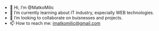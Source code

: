 - 👋 Hi, I’m @MatkoMilic
- 🌱 I’m currently learning about IT industry, especially WEB technologies.
- 💞️ I’m looking to collaborate on buisnesses and projects.
- 📫 How to reach me: imatkomilic@gmail.com

<!---
MatkoMilic/MatkoMilic is a ✨ special ✨ repository because its `README.md` (this file) appears on your GitHub profile.
You can click the Preview link to take a look at your changes.
--->
